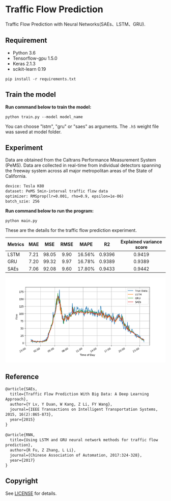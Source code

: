# Traffic Flow Prediction
Traffic Flow Prediction with Neural Networks(SAEs、LSTM、GRU).

## Requirement
- Python 3.6    
- Tensorflow-gpu 1.5.0  
- Keras 2.1.3
- scikit-learn 0.19

```
pip install -r requirements.txt
```

## Train the model

**Run command below to train the model:**

```
python train.py --model model_name
```

You can choose "lstm", "gru" or "saes" as arguments. The ```.h5``` weight file was saved at model folder.


## Experiment

Data are obtained from the Caltrans Performance Measurement System (PeMS). Data are collected in real-time from individual detectors spanning the freeway system across all major metropolitan areas of the State of California.
	
	device: Tesla K80
	dataset: PeMS 5min-interval traffic flow data
	optimizer: RMSprop(lr=0.001, rho=0.9, epsilon=1e-06)
	batch_szie: 256 


**Run command below to run the program:**

```
python main.py
```

These are the details for the traffic flow prediction experiment.


| Metrics | MAE | MSE | RMSE | MAPE |  R2  | Explained variance score |
| ------- |:---:| :--:| :--: | :--: | :--: | :----------------------: |
| LSTM | 7.21 | 98.05 | 9.90 | 16.56% | 0.9396 | 0.9419 |
| GRU | 7.20 | 99.32 | 9.97| 16.78% | 0.9389 | 0.9389|
| SAEs | 7.06 | 92.08 | 9.60 | 17.80% | 0.9433 | 0.9442 |

![evaluate](/images/eva.png)

## Reference

	@article{SAEs,  
	  title={Traffic Flow Prediction With Big Data: A Deep Learning Approach},  
	  author={Y Lv, Y Duan, W Kang, Z Li, FY Wang},
	  journal={IEEE Transactions on Intelligent Transportation Systems, 2015, 16(2):865-873},
	  year={2015}
	}
	
	@article{RNN,  
	  title={Using LSTM and GRU neural network methods for traffic flow prediction},  
	  author={R Fu, Z Zhang, L Li},
	  journal={Chinese Association of Automation, 2017:324-328},
	  year={2017}
	}


## Copyright
See [LICENSE](LICENSE) for details.
